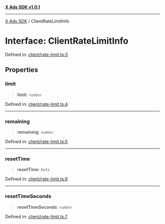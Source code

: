 [**X Ads SDK v1.0.1**](../README.md)

***

[X Ads SDK](../globals.md) / ClientRateLimitInfo

# Interface: ClientRateLimitInfo

Defined in: [client/rate-limit.ts:3](https://github.com/kage1020/x-ads-sdk/blob/main/src/client/rate-limit.ts#L3)

## Properties

### limit

> **limit**: `number`

Defined in: [client/rate-limit.ts:4](https://github.com/kage1020/x-ads-sdk/blob/main/src/client/rate-limit.ts#L4)

***

### remaining

> **remaining**: `number`

Defined in: [client/rate-limit.ts:5](https://github.com/kage1020/x-ads-sdk/blob/main/src/client/rate-limit.ts#L5)

***

### resetTime

> **resetTime**: `Date`

Defined in: [client/rate-limit.ts:6](https://github.com/kage1020/x-ads-sdk/blob/main/src/client/rate-limit.ts#L6)

***

### resetTimeSeconds

> **resetTimeSeconds**: `number`

Defined in: [client/rate-limit.ts:7](https://github.com/kage1020/x-ads-sdk/blob/main/src/client/rate-limit.ts#L7)
